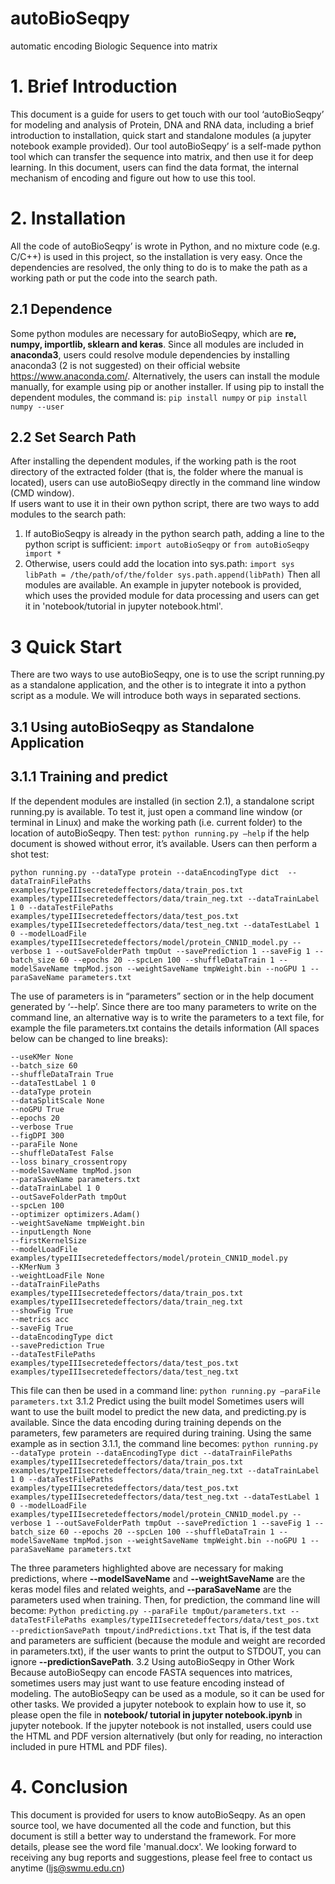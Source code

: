# autoBioSeqpy
automatic encoding Biologic Sequence into matrix

# 1.	Brief Introduction 
This document is a guide for users to get touch with our tool ‘autoBioSeqpy’ for modeling and analysis of Protein, DNA and RNA data, including a brief introduction to installation, quick start and standalone modules (a jupyter notebook example provided).
Our tool autoBioSeqpy’ is a self-made python tool which can transfer the sequence into matrix, and then use it for deep learning. In this document, users can find the data format, the internal mechanism of encoding and figure out how to use this tool.

# 2.	Installation 
All the code of autoBioSeqpy’ is wrote in Python, and no mixture code (e.g. C/C++) is used in this project, so the installation is very easy. Once the dependencies are resolved, the only thing to do is to make the path as a working path or put the code into the search path.

## 2.1 Dependence
Some python modules are necessary for autoBioSeqpy, which are **re, numpy, importlib, sklearn and keras**. Since all modules are included in **anaconda3**, users could resolve module dependencies by installing anaconda3 (2 is not suggested) on their official website https://www.anaconda.com/. Alternatively, the users can install the module manually, for example using pip or another installer. If using pip to install the dependent modules, the command is:
`pip install numpy`
 or
`pip install numpy --user`
## 2.2 Set Search Path
After installing the dependent modules, if the working path is the root directory of the extracted folder (that is, the folder where the manual is located), users can use autoBioSeqpy directly in the command line window (CMD window).  
If users want to use it in their own python script, there are two ways to add modules to the search path:
1)	If autoBioSeqpy is already in the python search path, adding a line to the python script is sufficient:
`import autoBioSeqpy`
or
`from autoBioSeqpy import *`
2)	Otherwise, users could add the location into sys.path:
`import sys
libPath = /the/path/of/the/folder
sys.path.append(libPath)`
Then all modules are available. An example in jupyter notebook is provided, which uses the provided module for data processing and users can get it in 'notebook/tutorial in jupyter notebook.html'.
# 3 Quick Start
There are two ways to use autoBioSeqpy, one is to use the script running.py as a standalone application, and the other is to integrate it into a python script as a module. We will introduce both ways in separated sections.
## 3.1 Using autoBioSeqpy as Standalone Application
## 3.1.1 Training and predict
If the dependent modules are installed (in section 2.1), a standalone script running.py is available. To test it, just open a command line window (or terminal in Linux) and make the working path (i.e. current folder) to the location of autoBioSeqpy. Then test:
`python running.py –help`
if the help document is showed without error, it’s available. Users can then perform a shot test: 

```python running.py --dataType protein --dataEncodingType dict  --dataTrainFilePaths examples/typeIIIsecretedeffectors/data/train_pos.txt examples/typeIIIsecretedeffectors/data/train_neg.txt --dataTrainLabel 1 0 --dataTestFilePaths examples/typeIIIsecretedeffectors/data/test_pos.txt examples/typeIIIsecretedeffectors/data/test_neg.txt --dataTestLabel 1 0 --modelLoadFile examples/typeIIIsecretedeffectors/model/protein_CNN1D_model.py --verbose 1 --outSaveFolderPath tmpOut --savePrediction 1 --saveFig 1 --batch_size 60 --epochs 20 --spcLen 100 --shuffleDataTrain 1 --modelSaveName tmpMod.json --weightSaveName tmpWeight.bin --noGPU 1 --paraSaveName parameters.txt```

The use of parameters is in “parameters” section or in the help document generated by ‘--help’.
Since there are too many parameters to write on the command line, an alternative way is to write the parameters to a text file, for example the file parameters.txt contains the details information (All spaces below can be changed to line breaks):
```
--useKMer None
--batch_size 60
--shuffleDataTrain True
--dataTestLabel 1 0
--dataType protein
--dataSplitScale None
--noGPU True
--epochs 20
--verbose True
--figDPI 300
--paraFile None
--shuffleDataTest False
--loss binary_crossentropy
--modelSaveName tmpMod.json
--paraSaveName parameters.txt
--dataTrainLabel 1 0
--outSaveFolderPath tmpOut
--spcLen 100
--optimizer optimizers.Adam()
--weightSaveName tmpWeight.bin
--inputLength None
--firstKernelSize 
--modelLoadFile examples/typeIIIsecretedeffectors/model/protein_CNN1D_model.py
--KMerNum 3
--weightLoadFile None
--dataTrainFilePaths examples/typeIIIsecretedeffectors/data/train_pos.txt examples/typeIIIsecretedeffectors/data/train_neg.txt
--showFig True
--metrics acc
--saveFig True
--dataEncodingType dict
--savePrediction True
--dataTestFilePaths examples/typeIIIsecretedeffectors/data/test_pos.txt examples/typeIIIsecretedeffectors/data/test_neg.txt 
```
This file can then be used in a command line:
`python running.py –paraFile parameters.txt`
3.1.2 Predict using the built model
Sometimes users will want to use the built model to predict the new data, and predicting.py is available. Since the data encoding during training depends on the parameters, few parameters are required during training. Using the same example as in section 3.1.1, the command line becomes:
```python running.py --dataType protein --dataEncodingType dict --dataTrainFilePaths examples/typeIIIsecretedeffectors/data/train_pos.txt examples/typeIIIsecretedeffectors/data/train_neg.txt --dataTrainLabel 1 0 --dataTestFilePaths examples/typeIIIsecretedeffectors/data/test_pos.txt examples/typeIIIsecretedeffectors/data/test_neg.txt --dataTestLabel 1 0 --modelLoadFile examples/typeIIIsecretedeffectors/model/protein_CNN1D_model.py --verbose 1 --outSaveFolderPath tmpOut --savePrediction 1 --saveFig 1 --batch_size 60 --epochs 20 --spcLen 100 --shuffleDataTrain 1 --modelSaveName tmpMod.json --weightSaveName tmpWeight.bin --noGPU 1 --paraSaveName parameters.txt```

The three parameters highlighted above are necessary for making predictions, where **--modelSaveName** and **--weightSaveName** are the keras model files and related weights, and **--paraSaveName** are the parameters used when training. Then, for prediction, the command line will become:
```Python predicting.py --paraFile tmpOut/parameters.txt --dataTestFilePaths examples/typeIIIsecretedeffectors/data/test_pos.txt --predictionSavePath tmpout/indPredictions.txt```
That is, if the test data and parameters are sufficient (because the module and weight are recorded in parameters.txt), if the user wants to print the output to STDOUT, you can ignore **--predictionSavePath**.
3.2 Using autoBioSeqpy in Other Work
Because autoBioSeqpy can encode FASTA sequences into matrices, sometimes users may just want to use feature encoding instead of modeling. The autoBioSeqpy can be used as a module, so it can be used for other tasks. We provided a jupyter notebook to explain how to use it, so please open the file in **notebook/ tutorial in jupyter notebook.ipynb** in jupyter notebook. If the jupyter notebook is not installed, users could use the HTML and PDF version alternatively (but only for reading, no interaction included in pure HTML and PDF files).

# 4. Conclusion
This document is provided for users to know autoBioSeqpy. As an open source tool, we have documented all the code and function, but this document is still a better way to understand the framework. For more details, please see the word file 'manual.docx'. 
We looking forward to receiving any bug reports and suggestions, please feel free to contact us anytime (ljs@swmu.edu.cn)
